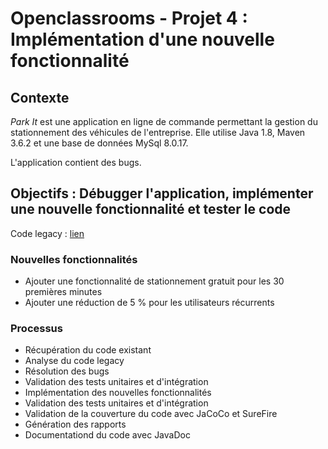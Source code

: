 # Openclassrooms - Projet 4 : Implémentation d'une nouvelle fonctionnalité

## Contexte

<i>Park It</i> est une application en ligne de commande permettant la gestion du stationnement des véhicules de l'entreprise. Elle utilise Java 1.8, Maven 3.6.2 et une base de données MySql 8.0.17.

L'application contient des bugs.

## Objectifs : Débugger l'application, implémenter une nouvelle fonctionnalité et tester le code

Code legacy : [lien](https://github.com/OpenClassrooms-Student-Center/parkingsystem)

### Nouvelles fonctionnalités

- Ajouter une fonctionnalité de stationnement gratuit pour les 30 premières minutes
- Ajouter une réduction de 5 % pour les utilisateurs récurrents

### Processus

- Récupération du code existant
- Analyse du code legacy
- Résolution des bugs
- Validation des tests unitaires et d'intégration
- Implémentation des nouvelles fonctionnalités
- Validation des tests unitaires et d'intégration
- Validation de la couverture du code avec JaCoCo et SureFire
- Génération des rapports
- Documentationd du code avec JavaDoc
